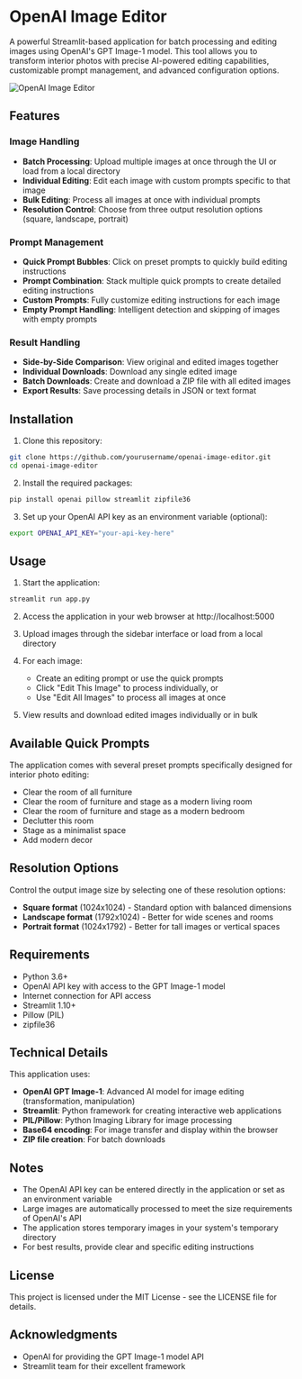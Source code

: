 # OpenAI Image Editor

A powerful Streamlit-based application for batch processing and editing images using OpenAI's GPT Image-1 model. This tool allows you to transform interior photos with precise AI-powered editing capabilities, customizable prompt management, and advanced configuration options.

![OpenAI Image Editor](attached_assets/Screenshot%202025-05-03%20at%2010.51.54%20AM.png)

## Features

### Image Handling
- **Batch Processing**: Upload multiple images at once through the UI or load from a local directory
- **Individual Editing**: Edit each image with custom prompts specific to that image
- **Bulk Editing**: Process all images at once with individual prompts
- **Resolution Control**: Choose from three output resolution options (square, landscape, portrait)

### Prompt Management
- **Quick Prompt Bubbles**: Click on preset prompts to quickly build editing instructions
- **Prompt Combination**: Stack multiple quick prompts to create detailed editing instructions
- **Custom Prompts**: Fully customize editing instructions for each image
- **Empty Prompt Handling**: Intelligent detection and skipping of images with empty prompts

### Result Handling
- **Side-by-Side Comparison**: View original and edited images together
- **Individual Downloads**: Download any single edited image
- **Batch Downloads**: Create and download a ZIP file with all edited images
- **Export Results**: Save processing details in JSON or text format

## Installation

1. Clone this repository:
```bash
git clone https://github.com/yourusername/openai-image-editor.git
cd openai-image-editor
```

2. Install the required packages:
```bash
pip install openai pillow streamlit zipfile36
```

3. Set up your OpenAI API key as an environment variable (optional):
```bash
export OPENAI_API_KEY="your-api-key-here"
```

## Usage

1. Start the application:
```bash
streamlit run app.py
```

2. Access the application in your web browser at http://localhost:5000

3. Upload images through the sidebar interface or load from a local directory

4. For each image:
   - Create an editing prompt or use the quick prompts
   - Click "Edit This Image" to process individually, or
   - Use "Edit All Images" to process all images at once

5. View results and download edited images individually or in bulk

## Available Quick Prompts

The application comes with several preset prompts specifically designed for interior photo editing:

- Clear the room of all furniture
- Clear the room of furniture and stage as a modern living room
- Clear the room of furniture and stage as a modern bedroom
- Declutter this room
- Stage as a minimalist space
- Add modern decor

## Resolution Options

Control the output image size by selecting one of these resolution options:

- **Square format** (1024x1024) - Standard option with balanced dimensions
- **Landscape format** (1792x1024) - Better for wide scenes and rooms
- **Portrait format** (1024x1792) - Better for tall images or vertical spaces

## Requirements

- Python 3.6+
- OpenAI API key with access to the GPT Image-1 model
- Internet connection for API access
- Streamlit 1.10+
- Pillow (PIL)
- zipfile36

## Technical Details

This application uses:
- **OpenAI GPT Image-1**: Advanced AI model for image editing (transformation, manipulation)
- **Streamlit**: Python framework for creating interactive web applications
- **PIL/Pillow**: Python Imaging Library for image processing
- **Base64 encoding**: For image transfer and display within the browser
- **ZIP file creation**: For batch downloads

## Notes

- The OpenAI API key can be entered directly in the application or set as an environment variable
- Large images are automatically processed to meet the size requirements of OpenAI's API
- The application stores temporary images in your system's temporary directory
- For best results, provide clear and specific editing instructions

## License

This project is licensed under the MIT License - see the LICENSE file for details.

## Acknowledgments

- OpenAI for providing the GPT Image-1 model API
- Streamlit team for their excellent framework
